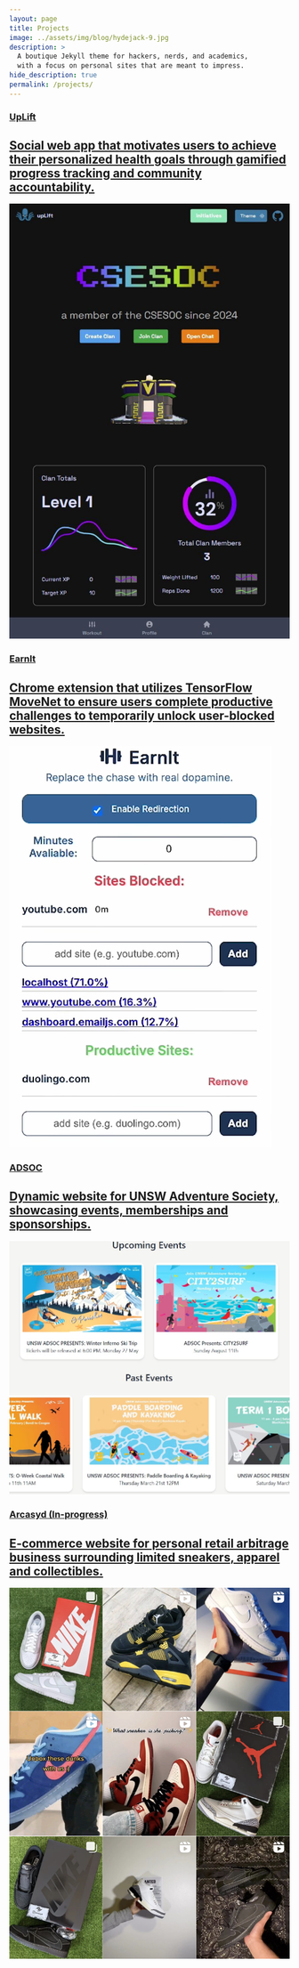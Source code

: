 ```yaml
---
layout: page
title: Projects
image: ../assets/img/blog/hydejack-9.jpg
description: >
  A boutique Jekyll theme for hackers, nerds, and academics,
  with a focus on personal sites that are meant to impress.
hide_description: true
permalink: /projects/
---
```

<!-- <link rel="stylesheet" href="{{ 'assets/img/css/img.css' | relative_url }}"> -->
<link rel="stylesheet" href="{{ 'stylesheet/project_styles.css' | relative_url }}">
<link rel="stylesheet" href="{{ 'assets/img/css/img.css' | relative_url }}">
<link rel="stylesheet" href="{{ 'stylesheet/textstyle.css' | relative_url }}">
<!-- <link rel="stylesheet" href="{{ 'stylesheet/styles.css' | relative_url }}"> -->

<script>
  function openLink(url) {
    window.open(url, '_blank');
  }
</script>
<!--author-->
<div class="projects-container">
    <a href="https://devpost.com/software/uplift-bi4quj" target="_blank" class="project-link">
      <div class="project-card purple">
          <div class="project-info">
              <h3 class="project-category">UpLift</h3>
              <h2 class="project-title">Social web app that motivates users to achieve their personalized health goals through gamified progress tracking and community accountability.</h2>
          </div>
          <div class="project-preview">
              <img src="../assets/img/uplift_mainpage.jpg" alt="Project Preview">
          </div>
      </div>
    </a>
    <a href="https://devpost.com/software/uplift-bi4quj" target="_blank" class="project-link">
        <div class="project-card aqua">
        <div class="project-info">
            <h3 class="project-category">EarnIt</h3>
            <h2 class="project-title">Chrome extension that utilizes TensorFlow MoveNet to ensure users complete productive challenges to temporarily unlock user-blocked websites.</h2>
        </div>
        <div class="project-preview">
            <img src="../assets/img/EarnIt.png" alt="Project Preview">
        </div>
    </div>
    </a>
    <a href="https://www.unswadsoc.com/" target="_blank" class="project-link">
    <div class="project-card aqua">
        <div class="project-info">
            <h3 class="project-category">ADSOC</h3>
            <h2 class="project-title">Dynamic website for UNSW Adventure Society, showcasing events, memberships and sponsorships.</h2>
        </div>
        <div class="project-preview">
            <img src="../assets/img/adsoc_website.png" alt="Project Preview">
        </div>
    </div>
    </a>
        <a href="https://www.instagram.com/arcasyd/" target="_blank" class="project-link">
    <div class="project-card purple">
        <div class="project-info">
            <h3 class="project-category">Arcasyd (In-progress)</h3>
            <h2 class="project-title">E-commerce website for personal retail arbitrage business surrounding limited sneakers, apparel and collectibles.</h2>
        </div>
        <div class="project-preview">
            <img src="../assets/img/arcasyd.png" alt="Project Preview">
        </div>
    </div>
    </a>
</div>


<!-- <div>
  <div class="project-div">  
    <a onclick="openLink('https://devpost.com/software/uplift-bi4quj')">
      <img src="../assets/img/uplift_mainpage.jpg" alt="Uplift" class="project-image">
    </a>
    <div class="description-container"> 
      <p class="description purpletext">CSEsoc First Year Camp Leader</p>
    </div>
  </div>
</div>

<div>
<!-- <div class="project-div">
  <a onclick="openLink('https://devpost.com/software/uplift-bi4quj')">
  <img class="project-image" src="../assets/img/uplift_mainpage.jpg" alt="Uplift">
  </a>
</div> -->
<!-- <div class="project-div">
  <a onclick="openLink('https://www.unswadsoc.com/')">
  <img class="project-image" src="../assets/img/adsoc_website.png" >
  </a>
</div>
</div> -->
